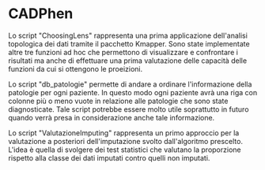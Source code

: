 # CADPhen
Lo script "ChoosingLens" rappresenta una prima applicazione dell'analisi topologica dei dati tramite il pacchetto Kmapper. Sono state implementate altre tre funzioni ad hoc che 
permettono di visualizzare e confrontare i risultati ma anche di effettuare una prima valutazione delle capacità delle funzioni da cui si ottengono le proeizioni.

Lo script "db_patologie" permette di andare a ordinare l'informazione della patologie per ogni paziente. In questo modo ogni paziente avrà una riga con colonne più o meno vuote in 
relazione alle patologie che sono state diagnosticate. Tale script potrebbe essere molto utile soprattutto in futuro quando verrà presa in considerazione anche tale informazione.

Lo script "ValutazioneImputing" rappresenta un primo approccio per la valutazione a posteriori dell'imputazione svolto dall'algoritmo prescelto. L'idea è quella di svolgere dei test statistici che valutano la proporzione rispetto alla classe dei dati imputati contro quelli non imputati. 
